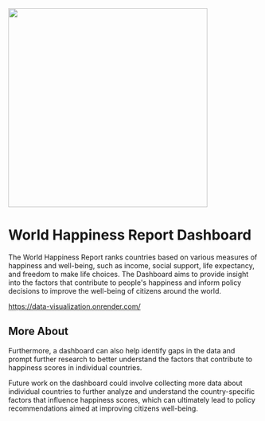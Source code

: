 <img src="[https://github.com/tomasbourdain/AlphaZeroFromScratch/blob/main/assets/Model_Architecture.jpg](https://github.com/tomasbourdain/DataVisualization/blob/main/assets/whr.jpg)" width="400"/>


# World Happiness Report Dashboard

The World Happiness Report ranks countries based on various measures of happiness and well-being, such as income, social support, life expectancy, and freedom to make life choices. The Dashboard aims to provide insight into the factors that contribute to people's happiness and inform policy decisions to improve the well-being of citizens around the world.

https://data-visualization.onrender.com/

## More About

Furthermore, a dashboard can also help identify gaps in the data and prompt further research to better understand the factors that contribute to happiness scores in individual countries.

Future work on the dashboard could involve collecting more data about individual countries to further analyze and understand the country-specific factors that influence happiness scores, which can ultimately lead to policy recommendations aimed at improving citizens well-being.
